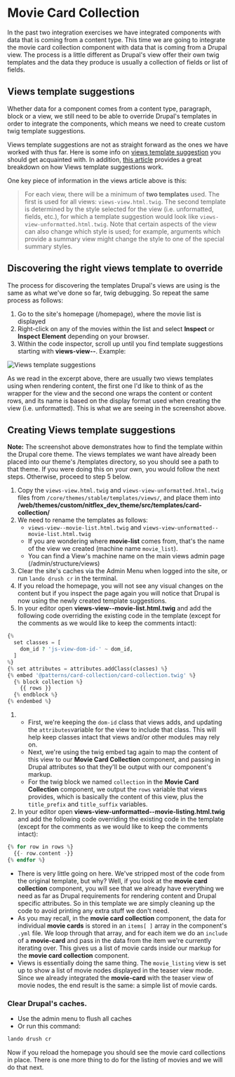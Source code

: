 # Movie Card Collection

In the past two integration exercises we have integrated components with data that is coming from a content type. This time we are going to integrate the movie card collection component with data that is coming from a Drupal view. The process is a little different as Drupal's view offer their own twig templates and the data they produce is usually a collection of fields or list of fields.

## Views template suggestions

Whether data for a component comes from a content type, paragraph, block or a view, we still need to be able to override Drupal's templates in order to integrate the components, which means we need to create custom twig template suggestions.

Views template suggestions are not as straight forward as the ones we have worked with thus far. Here is some info on [views template suggestion](https://api.drupal.org/api/drupal/core!modules!views!views.theme.inc/group/views_templates/8.2.x) you should get acquainted with. In addition, [this article](http://redcrackle.com/blog/drupal-8/theme-views-templates) provides a great breakdown on how Views template suggestions work.

One key piece of information in the views article above is this:

> For each view, there will be a minimum of **two templates** used. The first is used for all views: `views-view.html.twig`. The second template is determined by the style selected for the view \(i.e. unformatted, fields, etc.\), for which a template suggestion would look like `views-view-unformatted.html.twig`. Note that certain aspects of the view can also change which style is used; for example, arguments which provide a summary view might change the style to one of the special summary styles.

## Discovering the right views template to override

The process for discovering the templates Drupal's views are using is the same as what we've done so far, twig debugging. So repeat the same process as follows:

1. Go to the site's homepage \(/homepage\), where the movie list is displayed
2. Right-click on any of the movies within the list and select **Inspect** or **Inspect Element** depending on your browser.
3. Within the code inspector, scroll up until you find template suggestions starting with **views-view--**. Example:

![Views template suggestions](../../.gitbook/assets/views-1.png)

As we read in the excerpt above, there are usually two views templates using when rendering content, the first one I'd like to think of as the wrapper for the view and the second one wraps the content or content rows, and its name is based on the display format used when creating the view \(i.e. unformatted\). This is what we are seeing in the screenshot above.

## Creating Views template suggestions

**Note:** The screenshot above demonstrates how to find the template within the Drupal core theme. The views templates we want have already been placed into our theme's /templates directory, so you should see a path to that theme. If you were doing this on your own, you would follow the next steps. Otherwise, proceed to step 5 below.

1. Copy the `views-view.html.twig` and `views-view-unformatted.html.twig` files from `/core/themes/stable/templates/views/`, and place them into **/web/themes/custom/nitflex\_dev\_theme/src/templates/card-collection/**
2. We need to rename the templates as follows:
   * `views-view--movie-list.html.twig` and `views-view-unformatted--movie-list.html.twig`
   * If you are wondering where **movie-list** comes from, that's the name of the view we created \(machine name `movie_list`\).
   * You can find a View's machine name on the main views admin page \(/admin/structure/views\)
3. Clear the site's caches via the Admin Menu when logged into the site, or run `lando drush cr` in the terminal.
4. If you reload the homepage, you will not see any visual changes on the content but if you inspect the page again you will notice that Drupal is now using the newly created template suggestions.
5. In your editor open **views-view--movie-list.html.twig** and add the following code overriding the existing code in the template \(except for the comments as we would like to keep the comments intact\):

```php
{%
  set classes = [
    dom_id ? 'js-view-dom-id-' ~ dom_id,
  ]
%}
{% set attributes = attributes.addClass(classes) %}
{% embed '@patterns/card-collection/card-collection.twig' %}
  {% block collection %}
    {{ rows }}
  {% endblock %}
{% endembed %}
```

1. * First, we're keeping the `dom-id` class that views adds, and updating the `attributes`variable for the view to include that class. This will help keep classes intact that views and/or other modules may rely on.
   * Next, we're using the twig embed tag again to map the content of this view to our **Movie Card Collection** component, and passing in Drupal attributes so that they'll be output with our component's markup.
   * For the twig block we named `collection` in the **Movie Card Collection** component, we output the `rows` variable that views provides, which is basically the content of this view, plus the `title_prefix` and `title_suffix` variables.
2. In your editor open **views-view-unformatted--movie-listing.html.twig** and add the following code overriding the existing code in the template \(except for the comments as we would like to keep the comments intact\):

```php
{% for row in rows %}
  {{- row.content -}}
{% endfor %}
```

* There is very little going on here. We've stripped most of the code from the original template, but why? Well, if you look at the **movie card collection** component, you will see that we already have everything we need as far as Drupal requirements for rendering content and Drupal specific attributes. So in this template we are simply cleaning up the code to avoid printing any extra stuff we don't need.
* As you may recall, in the **movie card collection** component, the data for individual **movie cards** is stored in an `items[ ]` array in the component's `.yml` file. We loop through that array, and for each item we do an `include` of a **movie-card** and pass in the data from the item we're currently iterating over. This gives us a list of movie cards inside our markup for the **movie card collection** component.
* Views is essentially doing the same thing. The `movie_listing` view is set up to show a list of movie nodes displayed in the teaser view mode. Since we already integrated the **movie-card** with the teaser view of movie nodes, the end result is the same: a simple list of movie cards.

### Clear Drupal's caches.

* Use the admin menu to flush all caches
* Or run this command:

```bash
lando drush cr
```

Now if you reload the homepage you should see the movie card collections in place. There is one more thing to do for the listing of movies and we will do that next.

